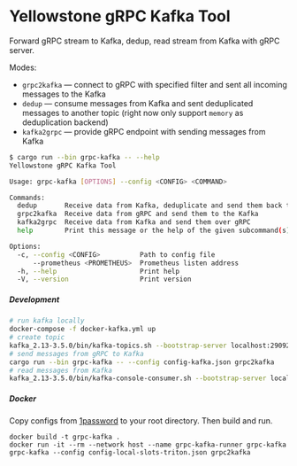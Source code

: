 # Yellowstone gRPC Kafka Tool

Forward gRPC stream to Kafka, dedup, read stream from Kafka with gRPC server.

Modes:

- `grpc2kafka` — connect to gRPC with specified filter and sent all incoming messages to the Kafka
- `dedup` — consume messages from Kafka and sent deduplicated messages to another topic (right now only support `memory` as deduplication backend)
- `kafka2grpc` — provide gRPC endpoint with sending messages from Kafka

```bash
$ cargo run --bin grpc-kafka -- --help
Yellowstone gRPC Kafka Tool

Usage: grpc-kafka [OPTIONS] --config <CONFIG> <COMMAND>

Commands:
  dedup       Receive data from Kafka, deduplicate and send them back to Kafka
  grpc2kafka  Receive data from gRPC and send them to the Kafka
  kafka2grpc  Receive data from Kafka and send them over gRPC
  help        Print this message or the help of the given subcommand(s)

Options:
  -c, --config <CONFIG>          Path to config file
      --prometheus <PROMETHEUS>  Prometheus listen address
  -h, --help                     Print help
  -V, --version                  Print version
```

##### Development

```bash
# run kafka locally
docker-compose -f docker-kafka.yml up
# create topic
kafka_2.13-3.5.0/bin/kafka-topics.sh --bootstrap-server localhost:29092 --create --topic grpc1
# send messages from gRPC to Kafka
cargo run --bin grpc-kafka -- --config config-kafka.json grpc2kafka
# read messages from Kafka
kafka_2.13-3.5.0/bin/kafka-console-consumer.sh --bootstrap-server localhost:29092 --topic grpc1
```

##### Docker

Copy configs from [1password](https://magiceden.1password.com/app#/enwqmcpqdnrfqgtgdybhk4a5ae/AllItems/enwqmcpqdnrfqgtgdybhk4a5aef4usldlzfiviqfgtb2aswi7yly/edit) to your root directory. Then build and run.

```
docker build -t grpc-kafka .
docker run -it --rm --network host --name grpc-kafka-runner grpc-kafka grpc-kafka --config config-local-slots-triton.json grpc2kafka
```
